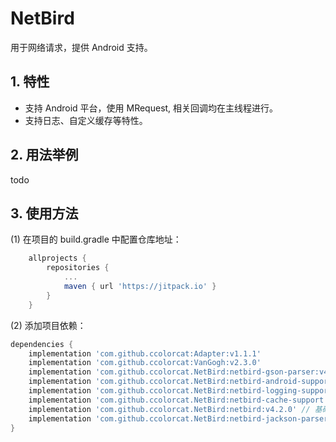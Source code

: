 # NetBird

用于网络请求，提供 Android 支持。

## 1. 特性

* 支持 Android 平台，使用 MRequest, 相关回调均在主线程进行。
* 支持日志、自定义缓存等特性。

## 2. 用法举例

todo

## 3. 使用方法

(1) 在项目的 build.gradle 中配置仓库地址：

```groovy
	allprojects {
		repositories {
			...
			maven { url 'https://jitpack.io' }
		}
	}
```

(2) 添加项目依赖：

```groovy
dependencies {
    implementation 'com.github.ccolorcat:Adapter:v1.1.1'
    implementation 'com.github.ccolorcat:VanGogh:v2.3.0'
    implementation 'com.github.ccolorcat.NetBird:netbird-gson-parser:v4.2.0' // gson 数据解析支持
    implementation 'com.github.ccolorcat.NetBird:netbird-android-support:v4.2.0' // Android 支持
    implementation 'com.github.ccolorcat.NetBird:netbird-logging-support:v4.2.0' // 日志支持
    implementation 'com.github.ccolorcat.NetBird:netbird-cache-support:v4.2.0' // 缓存支持
    implementation 'com.github.ccolorcat.NetBird:netbird:v4.2.0' // 基础模块，必须。
    implementation 'com.github.ccolorcat.NetBird:netbird-jackson-parser:v4.2.0' // jackson 数据分析支持
}
```
